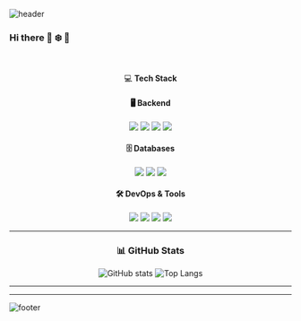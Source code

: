 
<!--
**wintiger98/wintiger98** is a ✨ _special_ ✨ repository because its `README.md` (this file) appears on your GitHub profile.

Here are some ideas to get you started:

- 🔭 I’m currently working on ...
- 🌱 I’m currently learning ...
- 👯 I’m looking to collaborate on ...
- 🤔 I’m looking for help with ...
- 💬 Ask me about ...
- 📫 How to reach me: ...
- 😄 Pronouns: ...
- ⚡ Fun fact: ...
-->
![header](https://capsule-render.vercel.app/api?type=Waving&text=Hello%World!&animation=fadeIn)
### Hi there 👋 ❄️ 🐯

<br>

<div align="center">
  
  :computer: **Tech Stack**
</div>

<div align="center">

#### 🖥️ **Backend**
<img src="https://img.shields.io/badge/Java-007396?style=for-the-badge&logo=java&logoColor=white">
<img src="https://img.shields.io/badge/Spring-6DB33F?style=for-the-badge&logo=spring&logoColor=white">
<img src="https://img.shields.io/badge/Python-3776AB?style=for-the-badge&logo=python&logoColor=white">
<img src="https://img.shields.io/badge/FastAPI-009688?style=for-the-badge&logo=fastAPI&logoColor=white">

<br>

#### 🗄️ **Databases**
<img src="https://img.shields.io/badge/MySQL-4479A1?style=for-the-badge&logo=MySQL&logoColor=white">
<img src="https://img.shields.io/badge/MariaDB-003545?style=for-the-badge&logo=MariaDB&logoColor=white">
<img src="https://img.shields.io/badge/PostgreSQL-4169E1?style=for-the-badge&logo=PostgreSQL&logoColor=white">

<br>

#### 🛠️ **DevOps & Tools**
<img src="https://img.shields.io/badge/Docker-2496ED?style=for-the-badge&logo=docker&logoColor=white">
<img src="https://img.shields.io/badge/Jenkins-D24939?style=for-the-badge&logo=jenkins&logoColor=white">
<img src="https://img.shields.io/badge/github-181717?style=for-the-badge&logo=github&logoColor=white">
<img src="https://img.shields.io/badge/AWS-232F3E?style=for-the-badge&logo=aws&logoColor=white">

</div>

---

<div align="center">
  
### 📊 **GitHub Stats**
</div>
<div align="center">
  
![GitHub stats](https://github-readme-stats.vercel.app/api?username=wintiger98&show_icons=true&theme=transparent)
![Top Langs](https://github-readme-stats.vercel.app/api/top-langs/?username=wintiger98&layout=compact&theme=transparent)

</div>

---

<div align="center">
  
<!--![Anurag's GitHub stats](https://github-readme-stats.vercel.app/api?username=wintiger98&show_icons=true&theme=transparent)-->
</div>

---
![footer](https://capsule-render.vercel.app/api?type=waving&color=0:6dd5fa,100:2980b9&height=150&section=footer)

